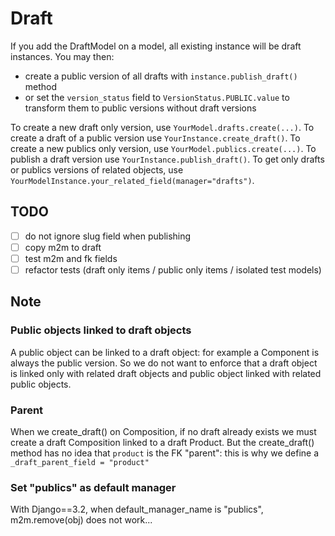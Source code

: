 # Draft

If you add the DraftModel on a model, all existing instance will be draft instances. You may then:
- create a public version of all drafts with `instance.publish_draft()` method
- or set the `version_status` field to `VersionStatus.PUBLIC.value` to transform them to public versions without draft versions

To create a new draft only version, use `YourModel.drafts.create(...)`.
To create a draft of a public version use `YourInstance.create_draft()`.
To create a new publics only version, use `YourModel.publics.create(...)`.
To publish a draft version use `YourInstance.publish_draft()`.
To get only drafts or publics versions of related objects, use `YourModelInstance.your_related_field(manager="drafts")`.

## TODO

- [ ] do not ignore slug field when publishing
- [ ] copy m2m to draft
- [ ] test m2m and fk fields
- [ ] refactor tests (draft only items / public only items / isolated test models)

## Note

### Public objects linked to draft objects

A public object can be linked to a draft object: for example a Component is always the public version.
So we do not want to enforce that a draft object is linked only with related draft objects and public object linked with related public objects.

### Parent

When we create_draft() on Composition, if no draft already exists we must create a draft Composition linked to a draft Product.
But the create_draft() method has no idea that `product` is the FK "parent": this is why we define a `_draft_parent_field = "product"`

### Set "publics" as default manager

With Django==3.2, when default_manager_name is "publics", m2m.remove(obj) does not work...
